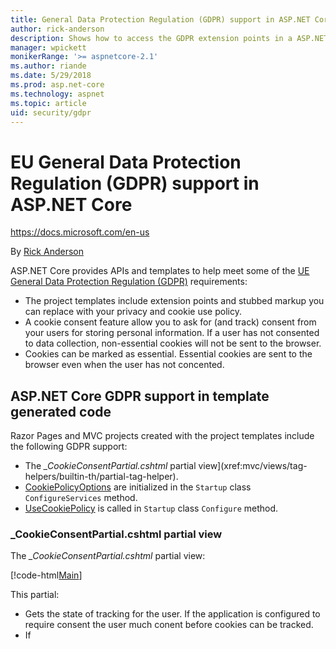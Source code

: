 ```yaml
---
title: General Data Protection Regulation (GDPR) support in ASP.NET Core
author: rick-anderson
description: Shows how to access the GDPR extension points in a ASP.NET Core web app.
manager: wpickett
monikerRange: '>= aspnetcore-2.1'
ms.author: riande
ms.date: 5/29/2018
ms.prod: asp.net-core
ms.technology: aspnet
ms.topic: article
uid: security/gdpr
---
```

# EU General Data Protection Regulation (GDPR) support in ASP.NET Core

https://docs.microsoft.com/en-us

By [Rick Anderson](https://twitter.com/RickAndMSFT)

ASP.NET Core provides APIs and templates to help meet some of the [UE General Data Protection Regulation (GDPR)](https://www.eugdpr.org/) requirements:

* The project templates include extension points and stubbed markup you can replace with your privacy and cookie use policy. 
* A cookie consent feature allow you to ask for (and track) consent from your users for storing personal information. If a user has not consented to data collection, non-essential cookies will not be sent to the browser.
* Cookies can be marked as essential. Essential cookies are sent to the browser even when the user has not concented.


## ASP.NET Core GDPR support in template generated code

Razor Pages and MVC projects created with the project templates include the following GDPR support:

* The *_CookieConsentPartial.cshtml* partial view](xref:mvc/views/tag-helpers/builtin-th/partial-tag-helper). 
* [CookiePolicyOptions](https://docs.microsoft.com/en-us/dotnet/api/microsoft.aspnetcore.builder.cookiepolicyoptions?view=aspnetcore-2.0) are initialized in the `Startup` class `ConfigureServices` method.
* [UseCookiePolicy](https://docs.microsoft.com/en-us/dotnet/api/microsoft.aspnetcore.builder.cookiepolicyappbuilderextensions.usecookiepolicy?view=aspnetcore-2.0#Microsoft_AspNetCore_Builder_CookiePolicyAppBuilderExtensions_UseCookiePolicy_Microsoft_AspNetCore_Builder_IApplicationBuilder_) is called in `Startup` class `Configure` method.

### _CookieConsentPartial.cshtml partial view

The *_CookieConsentPartial.cshtml* partial view:

[!code-html[Main](gdpr\sample\RP\Pages\Shared\_CookieConsentPartial.cshtml)]

This partial:

  * Gets the state of tracking for the user. If the application is configured to require consent the user much conent before cookies can be tracked.
  * If 
  